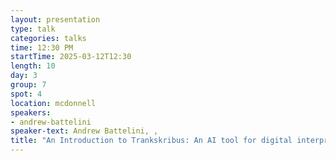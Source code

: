 ```yaml
---
layout: presentation
type: talk
categories: talks
time: 12:30 PM
startTime: 2025-03-12T12:30 
length: 10
day: 3
group: 7
spot: 4
location: mcdonnell
speakers:
- andrew-battelini
speaker-text: Andrew Battelini, , 
title: "An Introduction to Trankskribus: An AI tool for digital interpretation of historical documents"
---
```


